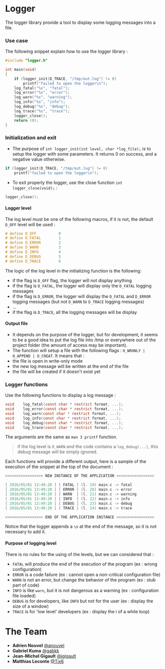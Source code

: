 # Logger

The logger library provide a tool to display some logging messages into a file.

### Use case

The following snippet explain how to use the logger library :

```C
#include "logger.h"

int	main(void)
{
	if (logger_init(D_TRACE, "/tmp/out.log") != 0)
		printf("failed to open the logger\n");
	log_fatal("%s", "fatal");
	log_error("%s", "error");
	log_warn("%s", "warning");
	log_info("%s", "info");
	log_debug("%s", "debug");
	log_trace("%s", "trace");
	logger_close();
	return (0);
}
```

### Initialization and exit

- The purpose of ```int logger_init(int level, char *log_file);``` is to setup the logger with some parameters.  It returns 0 on success, and a negative value otherwise.


```C
if (logger_init(D_TRACE, "/tmp/out.log") != 0)
	printf("failed to open the logger\n");
```

- To exit properly the logger, use the close function ```int logger_close(void);``` :

```C
logger_close();
```

#### Logger level

The log level must be one of the following macros, if it is not, the default ```D_OFF``` level will be used :

```C
# define D_OFF			0
# define D_FATAL		1
# define D_ERROR		2
# define D_WARN			3
# define D_INFO			4
# define D_DEBUG		5
# define D_TRACE		6
```

The logic of the log level in the initializing function is the following:

- if the flag is ```D_OFF``` flag, the logger will not display anything
- if the flag is ```D_FATAL```, the logger will display only the ```D_FATAL``` logging messages
- if the flag is ```D_ERROR```, the logger will display the ```D_FATAL``` and ```D_ERROR``` logging messages (but not ```D_WARN``` to ```D_TRACE``` logging messages)
- ...
- if the flag is ```D_TRACE```, all the logging messages will be display

#### Output file

- It depends on the purpose of the logger, but for development, it seems to be a good idea to put the log file into /tmp or everywhere out of the project folder (the amount of access may be important).
- The function will setup a file with the following flags : ```O_WRONLY | O_APPEND | O_CREAT```. It means that :
 - the file is open in write-only mode
 - the new log message will be written at the end of the file
 - the file will be created if it doesn't exist yet

### Logger functions

Use the following functions to display a log message :

```C
void	log_fatal(const char * restrict format, ...);
void	log_error(const char * restrict format, ...);
void	log_warn(const char * restrict format, ...);
void	log_info(const char * restrict format, ...);
void	log_debug(const char * restrict format, ...);
void	log_trace(const char * restrict format, ...);
```

The arguments are the same as ```man 3 printf``` function.

> if the log level is ```D_WARN``` and the code contains a ```log_debug(...)```, this debug message will be simply ignored.

Each functions will provide a different output, here is a sample of the execution of the snippet at the top of the document :

```C
>>>>>>>>>>>>>>>>> NEW INSTANCE OF THE APPLICATION <<<<<<<<<<<<<<<<<

[ 2016/05/01 13:49:20 ] [ FATAL ] (l. 19) main.c -> fatal
[ 2016/05/01 13:49:20 ] [ ERROR ] (l. 20) main.c -> error
[ 2016/05/01 13:49:20 ] [ WARN  ] (l. 21) main.c -> warning
[ 2016/05/01 13:49:20 ] [ INFO  ] (l. 22) main.c -> info
[ 2016/05/01 13:49:20 ] [ DEBUG ] (l. 23) main.c -> debug
[ 2016/05/01 13:49:20 ] [ TRACE ] (l. 24) main.c -> trace

>>>>>>>>>>>>>>>>> END OF THE APPLICATION INSTANCE <<<<<<<<<<<<<<<<<
```

Notice that the logger appends a `\n` at the end of the message, so it is not necessary to add it.

#### Purpose of logging level

There is no rules for the using of the levels, but we can considered that :

- ```FATAL``` will produce the end of the execution of the program (ex : wrong configuration)
- ```ERROR``` is a code failure (ex : cannot open a non-critical configuration file)
- ```WARN``` is not an error, but change the behavior of the program (ex : stub part of code)
- ```INFO``` is like ```warn```, but it is not dangerous as a warning (ex : configuration file loaded)
- ```DEBUG``` is for developers, like ```INFO``` but not for the user (ex : display the size of a window)
- ```TRACE``` is for 'low level' developers (ex : display the i of a while loop)  


# The Team

* **Adrien Nouvel** [@anouvel](https://github.com/anouvel)
* **Gabriel Kuma** [@gabkk](https://github.com/gabkk)
* **Jean-Michel Gigault** [@jgigault](https://github.com/jgigault)
* **Matthias Leconte** [@Tix6](https://github.com/Tix6)
